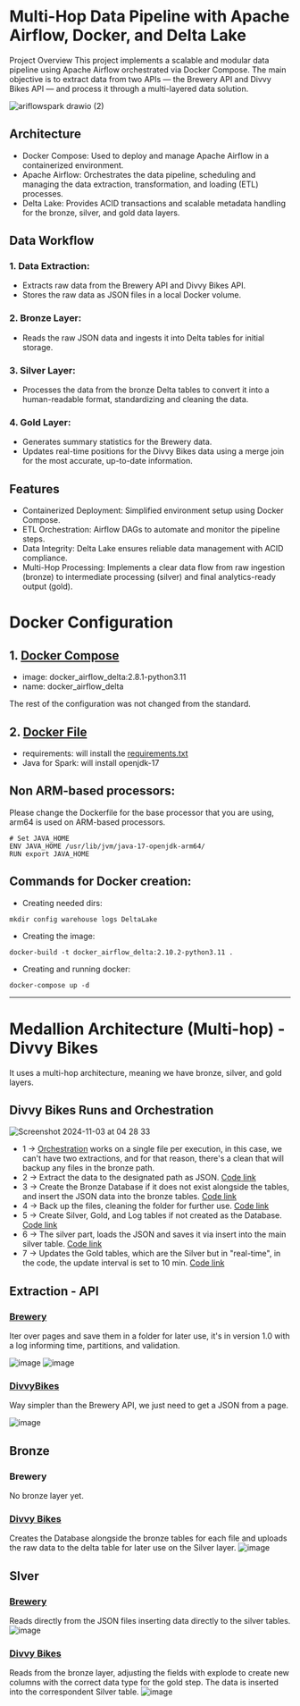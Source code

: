 # Multi-Hop Data Pipeline with Apache Airflow, Docker, and Delta Lake
Project Overview
This project implements a scalable and modular data pipeline using Apache Airflow orchestrated via Docker Compose. The main objective is to extract data from two APIs — the Brewery API and Divvy Bikes API — and process it through a multi-layered data solution.

![ariflowspark drawio (2)](https://github.com/user-attachments/assets/ac3f323e-28bd-4a92-bd5a-fb6e0f0ea1c5)

## Architecture
- Docker Compose: Used to deploy and manage Apache Airflow in a containerized environment.
- Apache Airflow: Orchestrates the data pipeline, scheduling and managing the data extraction, transformation, and loading (ETL) processes.
- Delta Lake: Provides ACID transactions and scalable metadata handling for the bronze, silver, and gold data layers.

## Data Workflow

### 1. Data Extraction:

- Extracts raw data from the Brewery API and Divvy Bikes API.
- Stores the raw data as JSON files in a local Docker volume.

### 2. Bronze Layer:

- Reads the raw JSON data and ingests it into Delta tables for initial storage.

### 3. Silver Layer:

- Processes the data from the bronze Delta tables to convert it into a human-readable format, standardizing and cleaning the data.

### 4. Gold Layer:

- Generates summary statistics for the Brewery data.
- Updates real-time positions for the Divvy Bikes data using a merge join for the most accurate, up-to-date information.

## Features

- Containerized Deployment: Simplified environment setup using Docker Compose.
- ETL Orchestration: Airflow DAGs to automate and monitor the pipeline steps.
- Data Integrity: Delta Lake ensures reliable data management with ACID compliance.
- Multi-Hop Processing: Implements a clear data flow from raw ingestion (bronze) to intermediate processing (silver) and final analytics-ready output (gold).

# Docker Configuration

## 1. [Docker Compose](docker-compose.yaml)
- image: docker_airflow_delta:2.8.1-python3.11
- name: docker_airflow_delta

The rest of the configuration was not changed from the standard.

## 2. [Docker File](Dockerfile)
- requirements: will install the [requirements.txt](requirements.txt)
- Java for Spark: will install openjdk-17

## Non ARM-based processors:
  Please change the Dockerfile for the base processor that you are using,
  arm64 is used on ARM-based processors.
  ```
  # Set JAVA_HOME
  ENV JAVA_HOME /usr/lib/jvm/java-17-openjdk-arm64/
  RUN export JAVA_HOME
  ```

## Commands for Docker creation:
- Creating needed dirs:
```
mkdir config warehouse logs DeltaLake 
```

- Creating the image:

```
docker-build -t docker_airflow_delta:2.10.2-python3.11 .
```

- Creating and running docker:

```
docker-compose up -d
```
---

# Medallion Architecture (Multi-hop) - Divvy Bikes

It uses a multi-hop architecture, meaning we have bronze, silver, and gold layers.

## Divvy Bikes Runs and Orchestration

![Screenshot 2024-11-03 at 04 28 33](https://github.com/user-attachments/assets/8cc2436e-93f1-4476-80ed-a4eb248ed0af)



- 1 -> [Orchestration](dags/DivvyBikesDag.py) works on a single file per execution, in this case, we can't have two extractions, and for that reason, there's a clean that will backup any files in the bronze path.
- 2 -> Extract the data to the designated path as JSON. [Code link](plugins/lib/APIs/DivvyBikes_api.py)
- 3 -> Create the Bronze Database if it does not exist alongside the tables, and insert the JSON data into the bronze tables. [Code link](plugins/lib/Transformations/DivvyBikes/Bronze.py)
- 4 -> Back up the files, cleaning the folder for further use. [Code link](plugins/lib/utils/DivvyBikes/CleanRawData.py)
- 5 -> Create Silver, Gold, and Log tables if not created as the Database. [Code link](plugins/lib/Transformations/DivvyBikes/TableCreation.py)
- 6 -> The silver part, loads the JSON and saves it via insert into the main silver table. [Code link](plugins/lib/Transformations/DivvyBikes/Silver.py)
- 7 -> Updates the Gold tables, which are the Silver but in "real-time", in the code, the update interval is set to 10 min. [Code link](plugins/lib/Transformations/DivvyBikes/Gold.py)

## Extraction - API

### [Brewery](plugins/lib/APIs/Brewery_api.py)
Iter over pages and save them in a folder for later use, it's in version 1.0 with a log informing time, partitions, and validation.

![image](https://github.com/user-attachments/assets/58ede090-7a0f-4d8b-a15f-03fd803465e2)
![image](https://github.com/user-attachments/assets/118cf40f-a870-42ca-81df-b48a579ac3f5)

### [DivvyBikes](plugins/lib/APIs/DivvyBikes_api.py)
Way simpler than the Brewery API, we just need to get a JSON from a page.

![image](https://github.com/user-attachments/assets/1a1d8941-bf33-4728-86c5-89fe52351347)

## Bronze

### Brewery
No bronze layer yet.

### [Divvy Bikes](plugins/lib/Transformations/DivvyBikes/Bronze.py)
Creates the Database alongside the bronze tables for each file and uploads the raw data to the delta table for later use on the Silver layer.
![image](https://github.com/user-attachments/assets/5412100d-e150-4b32-bd58-895670f4b510)

## Slver

### [Brewery](plugins/lib/Transformations/Brewery/Silver.py)
Reads directly from the JSON files inserting data directly to the silver tables.
![image](https://github.com/user-attachments/assets/3d6dad02-fba7-43ad-9ef8-ca3b94b0fbd4)

### [Divvy Bikes](plugins/lib/Transformations/DivvyBikes/Silver.py)
Reads from the bronze layer, adjusting the fields with explode to create new columns with the correct data type for the gold step. The data is inserted into the correspondent Silver table.
![image](https://github.com/user-attachments/assets/b18303ef-c4f9-43d4-ab6b-8560734237da)
